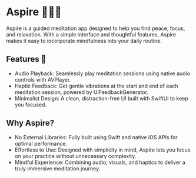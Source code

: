 # Aspire 🧘‍♀️✨

Aspire is a guided meditation app designed to help you find peace, focus, and relaxation. With a simple interface and thoughtful features, Aspire makes it easy to incorporate mindfulness into your daily routine.

## Features 🌟

  - Audio Playback: Seamlessly play meditation sessions using native audio controls with AVPlayer.
  - Haptic Feedback: Get gentle vibrations at the start and end of each meditation session, powered by UIFeedbackGenerator.
  - Minimalist Design: A clean, distraction-free UI built with SwiftUI to keep you focused.

## Why Aspire?

  - No External Libraries: Fully built using Swift and native iOS APIs for optimal performance.
  - Effortless to Use: Designed with simplicity in mind, Aspire lets you focus on your practice without unnecessary complexity.
  - Mindful Experience: Combining audio, visuals, and haptics to deliver a truly immersive meditation journey.
